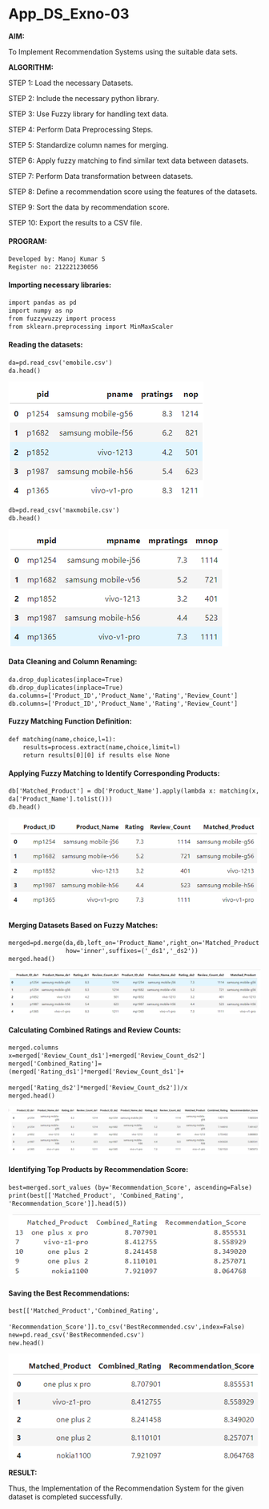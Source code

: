# App_DS_Exno-03

**AIM:**

To Implement Recommendation Systems using the suitable data sets.

**ALGORITHM:**

STEP 1: Load the necessary Datasets.

STEP 2: Include the necessary python library.

STEP 3: Use Fuzzy library for handling text data.

STEP 4: Perform Data Preprocessing Steps.

STEP 5: Standardize column names for merging.

STEP 6: Apply fuzzy matching to find similar text data between datasets.

STEP 7: Perform Data transformation between datasets.

STEP 8: Define a recommendation score using the features of the datasets.

STEP 9: Sort the data by recommendation score.

STEP 10: Export the results to a CSV file.


#### PROGRAM:
```
Developed by: Manoj Kumar S
Register no: 212221230056
```

#### Importing necessary libraries:
```
import pandas as pd 
import numpy as np
from fuzzywuzzy import process
from sklearn.preprocessing import MinMaxScaler
```

#### Reading the datasets:
```
da=pd.read_csv('emobile.csv')          
da.head()
```
![alt text](373132574-99ece1c8-634b-4162-88b1-1671cacd00a8.png)


```
db=pd.read_csv('maxmobile.csv')          
db.head()
```
![alt text](373132664-253998f4-8313-4b27-9008-ec313f0df3cb.png)

#### Data Cleaning and Column Renaming:

```
da.drop_duplicates(inplace=True)
db.drop_duplicates(inplace=True)
da.columns=['Product_ID','Product_Name','Rating','Review_Count']
db.columns=['Product_ID','Product_Name','Rating','Review_Count']
```

#### Fuzzy Matching Function Definition:

```
def matching(name,choice,l=1):
    results=process.extract(name,choice,limit=l)
    return results[0][0] if results else None
```

#### Applying Fuzzy Matching to Identify Corresponding Products:

```
db['Matched_Product'] = db['Product_Name'].apply(lambda x: matching(x, da['Product_Name'].tolist()))
db.head()
```
![alt text](373132856-182327ed-fd60-49dd-a85a-84858cff5b00.png)

#### Merging Datasets Based on Fuzzy Matches:

```
merged=pd.merge(da,db,left_on='Product_Name',right_on='Matched_Product',
                how='inner',suffixes=('_ds1','_ds2'))
merged.head()
```
![alt text](373133002-11a4233d-c107-40cc-ad3f-fe3c053c2e7c.png)

#### Calculating Combined Ratings and Review Counts:

```
merged.columns
x=merged['Review_Count_ds1']+merged['Review_Count_ds2']
merged['Combined_Rating']=(merged['Rating_ds1']*merged['Review_Count_ds1']+
                           merged['Rating_ds2']*merged['Review_Count_ds2'])/x
merged.head()
```
![alt text](373133195-97a7a3b5-c0d3-4847-b093-4ada5b05c77e.png)


#### Identifying Top Products by Recommendation Score:

```
best=merged.sort_values (by='Recommendation_Score', ascending=False)
print(best[['Matched_Product', 'Combined_Rating', 'Recommendation_Score']].head(5))
```

![alt text](373133271-1e144a65-10a0-4f22-86e4-dc63c51e7349.png)

#### Saving the Best Recommendations:
```
best[['Matched_Product','Combined_Rating',
      'Recommendation_Score']].to_csv('BestRecommended.csv',index=False)
new=pd.read_csv('BestRecommended.csv')
new.head()
```

![alt text](373133355-500bf66c-5ac8-4a63-a059-aa93ebce13ae.png)

**RESULT:**

Thus, the Implementation of the Recommendation System for the given dataset is completed successfully.